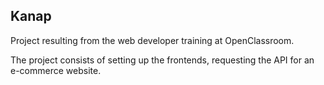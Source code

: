 ## Kanap

Project resulting from the web developer training at OpenClassroom.


The project consists of setting up the frontends, requesting the API for an e-commerce website.
